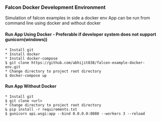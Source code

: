 ### Falcon Docker Development Environment
Simulation of falcon examples in side a docker env
App can be run from command line using docker and without docker
 
#### Run App Using Docker - Preferable if developer system does not support gunicorn(windows))
    * Install git
    * Install docker 
    * Install docker-compose
    $ git clone https://github.com/abhijit838/falcon-example-docker-env.git
    * Change directory to project root directory
    $ docker-compose up
    
#### Run App Without Docker
    * Install git
    $ git clone <url>
    * Change directory to project root directory
    & pip install -r requirements.txt
    $ gunicorn api.wsgi:app --bind 0.0.0.0:8080 --workers 3 --reload